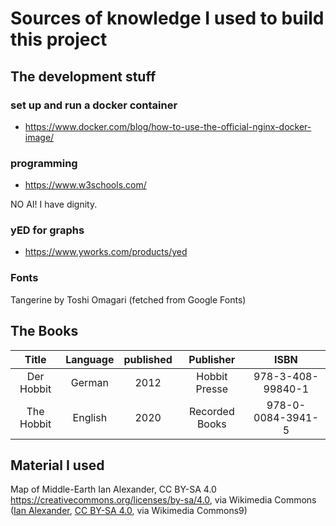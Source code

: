 # Sources of knowledge I used to build this project

## The development stuff
### set up and run a docker container
* https://www.docker.com/blog/how-to-use-the-official-nginx-docker-image/

### programming
* https://www.w3schools.com/

NO AI! I have dignity.

### yED for graphs
* https://www.yworks.com/products/yed

### Fonts
Tangerine by Toshi Omagari (fetched from Google Fonts)

## The Books
|   Title    | Language | published |   Publisher   |        ISBN        |
|:----------:|:--------:|:---------:|:-------------:|:------------------:|
| Der Hobbit |  German  |   2012    | Hobbit Presse | 978-3-408-99840-1  |
| The Hobbit | English  |   2020    | Recorded Books | 978-0-0084-3941-5  |

## Material I used

Map of Middle-Earth
Ian Alexander, CC BY-SA 4.0 <https://creativecommons.org/licenses/by-sa/4.0>, via Wikimedia Commons
(<a href="https://commons.wikimedia.org/wiki/File:Sketch_Map_of_Middle-earth.svg">Ian Alexander</a>, <a href="https://creativecommons.org/licenses/by-sa/4.0">CC BY-SA 4.0</a>, via Wikimedia Commons9)